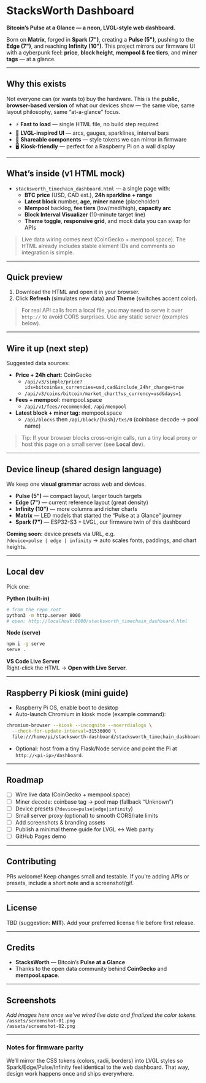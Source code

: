 # StacksWorth Dashboard  
**Bitcoin’s Pulse at a Glance — a neon, LVGL-style web dashboard.**

Born on **Matrix**, forged in **Spark (7")**, creating a **Pulse (5")**, pushing to the **Edge (7")**, and reaching **Infinity (10")**. This project mirrors our firmware UI with a cyberpunk feel: **price**, **block height**, **mempool & fee tiers**, and **miner tags** — at a glance.

---

## Why this exists
Not everyone can (or wants to) buy the hardware. This is the **public, browser-based version** of what our devices show — the same vibe, same layout philosophy, same “at-a-glance” focus.

- ⚡ **Fast to load** — single HTML file, no build step required  
- 🧠 **LVGL-inspired UI** — arcs, gauges, sparklines, interval bars  
- 🧩 **Shareable components** — style tokens we can mirror in firmware  
- 🖥️ **Kiosk-friendly** — perfect for a Raspberry Pi on a wall display

---

## What’s inside (v1 HTML mock)
- `stacksworth_timechain_dashboard.html` — a single page with:
  - **BTC price** (USD, CAD est.), **24h sparkline + range**
  - **Latest block** number, **age**, **miner name** (placeholder)
  - **Mempool** backlog, **fee tiers** (low/med/high), **capacity arc**
  - **Block Interval Visualizer** (10-minute target line)
  - **Theme toggle**, **responsive grid**, and mock data you can swap for APIs

> Live data wiring comes next (CoinGecko + mempool.space). The HTML already includes stable element IDs and comments so integration is simple.

---

## Quick preview
1. Download the HTML and open it in your browser.  
2. Click **Refresh** (simulates new data) and **Theme** (switches accent color).

> For real API calls from a local file, you may need to serve it over `http://` to avoid CORS surprises. Use any static server (examples below).

---

## Wire it up (next step)
Suggested data sources:
- **Price + 24h chart**: CoinGecko  
  - `/api/v3/simple/price?ids=bitcoin&vs_currencies=usd,cad&include_24hr_change=true`  
  - `/api/v3/coins/bitcoin/market_chart?vs_currency=usd&days=1`
- **Fees + mempool**: mempool.space  
  - `/api/v1/fees/recommended`, `/api/mempool`  
- **Latest block + miner tag**: mempool.space  
  - `/api/blocks` then `/api/block/{hash}/txs/0` (coinbase decode → pool name)

> Tip: If your browser blocks cross-origin calls, run a tiny local proxy or host this page on a small server (see **Local dev**).

---

## Device lineup (shared design language)
We keep one **visual grammar** across web and devices.

- **Pulse (5")** — compact layout, larger touch targets  
- **Edge (7")** — current reference layout (great density)  
- **Infinity (10")** — more columns and richer charts  
- **Matrix** — LED models that started the “Pulse at a Glance” journey  
- **Spark (7")** — ESP32-S3 + LVGL, our firmware twin of this dashboard

**Coming soon:** device presets via URL, e.g.  
`?device=pulse | edge | infinity` → auto scales fonts, paddings, and chart heights.

---

## Local dev
Pick one:

**Python (built-in)**
```bash
# from the repo root
python3 -m http.server 8000
# open: http://localhost:8000/stacksworth_timechain_dashboard.html
```

**Node (serve)**
```bash
npm i -g serve
serve .
```

**VS Code Live Server**  
Right-click the HTML → **Open with Live Server**.

---

## Raspberry Pi kiosk (mini guide)
- Raspberry Pi OS, enable boot to desktop
- Auto-launch Chromium in kiosk mode (example command):
```bash
chromium-browser --kiosk --incognito --noerrdialogs \
  --check-for-update-interval=31536000 \
  file:///home/pi/stacksworth-dashboard/stacksworth_timechain_dashboard.html
```
- Optional: host from a tiny Flask/Node service and point the Pi at `http://<pi-ip>/dashboard`.

---

## Roadmap
- [ ] Wire live data (CoinGecko + mempool.space)  
- [ ] Miner decode: coinbase tag → pool map (fallback “Unknown”)  
- [ ] Device presets (`?device=pulse|edge|infinity`)  
- [ ] Small server proxy (optional) to smooth CORS/rate limits  
- [ ] Add screenshots & branding assets  
- [ ] Publish a minimal theme guide for LVGL ↔︎ Web parity  
- [ ] GitHub Pages demo

---

## Contributing
PRs welcome! Keep changes small and testable. If you’re adding APIs or presets, include a short note and a screenshot/gif.

---

## License
TBD (suggestion: **MIT**). Add your preferred license file before first release.

---

## Credits
- **StacksWorth** — Bitcoin’s **Pulse at a Glance**  
- Thanks to the open data community behind **CoinGecko** and **mempool.space**.

---

## Screenshots
_Add images here once we’ve wired live data and finalized the color tokens._  
`/assets/screenshot-01.png`  
`/assets/screenshot-02.png`

---

### Notes for firmware parity
We’ll mirror the CSS tokens (colors, radii, borders) into LVGL styles so Spark/Edge/Pulse/Infinity feel identical to the web dashboard. That way, design work happens once and ships everywhere.
